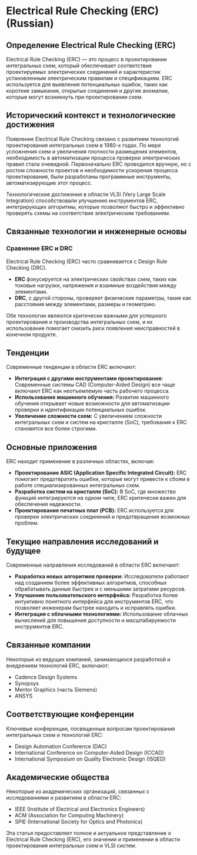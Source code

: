 # Electrical Rule Checking (ERC) (Russian)

## Определение Electrical Rule Checking (ERC)

Electrical Rule Checking (ERC) — это процесс в проектировании интегральных схем, который обеспечивает соответствие проектируемых электрических соединений и характеристик установленным электрическим правилам и спецификациям. ERC используется для выявления потенциальных ошибок, таких как короткие замыкания, открытые соединения и другие аномалии, которые могут возникнуть при проектировании схем.

## Исторический контекст и технологические достижения

Появление Electrical Rule Checking связано с развитием технологий проектирования интегральных схем в 1980-х годах. По мере усложнения схем и увеличения плотности размещения элементов, необходимость в автоматизации процесса проверки электрических правил стала очевидной. Первоначально ERC проводился вручную, но с ростом сложности проектов и необходимости ускорения процесса проектирования, были разработаны программные инструменты, автоматизирующие этот процесс.

Технологические достижения в области VLSI (Very Large Scale Integration) способствовали улучшению инструментов ERC, интегрирующих алгоритмы, которые позволяют быстро и эффективно проверять схемы на соответствие электрическим требованиям.

## Связанные технологии и инженерные основы

### Сравнение ERC и DRC

Electrical Rule Checking (ERC) часто сравнивается с Design Rule Checking (DRC). 

- **ERC** фокусируется на электрических свойствах схем, таких как токовые нагрузки, напряжения и взаимные воздействия между элементами.
- **DRC**, с другой стороны, проверяет физические параметры, такие как расстояния между элементами, размеры и геометрию.

Обе технологии являются критически важными для успешного проектирования и производства интегральных схем, и их использование помогает снизить риск появления неисправностей в конечном продукте.

## Тенденции

Современные тенденции в области ERC включают:

- **Интеграция с другими инструментами проектирования:** Современные системы CAD (Computer-Aided Design) все чаще включают ERC как неотъемлемую часть рабочего процесса.
- **Использование машинного обучения:** Развитие машинного обучения открывает новые возможности для автоматизации проверки и идентификации потенциальных ошибок.
- **Увеличение сложности схем:** С увеличением сложности интегральных схем и систем на кристалле (SoC), требования к ERC становятся все более строгими.

## Основные приложения

ERC находит применение в различных областях, включая:

- **Проектирование ASIC (Application Specific Integrated Circuit):** ERC помогает предотвратить ошибки, которые могут привести к сбоям в работе специализированных интегральных схем.
- **Разработка систем на кристалле (SoC):** В SoC, где множество функций интегрируются на одном чипе, ERC критически важен для обеспечения надежности.
- **Проектирование печатных плат (PCB):** ERC используется для проверки электрических соединений и предотвращения возможных проблем.

## Текущие направления исследований и будущее

Современные направления исследований в области ERC включают:

- **Разработка новых алгоритмов проверки:** Исследователи работают над созданием более эффективных алгоритмов, способных обрабатывать данные быстрее и с меньшими затратами ресурсов.
- **Улучшение пользовательского интерфейса:** Разработка более интуитивно понятного интерфейса для инструментов ERC, что позволяет инженерам быстрее находить и исправлять ошибки.
- **Интеграция с облачными технологиями:** Использование облачных вычислений для повышения доступности и масштабируемости инструментов ERC.

## Связанные компании

Некоторые из ведущих компаний, занимающихся разработкой и внедрением технологий ERC, включают:

- Cadence Design Systems
- Synopsys
- Mentor Graphics (часть Siemens)
- ANSYS

## Соответствующие конференции

Ключевые конференции, посвященные вопросам проектирования интегральных схем и технологий ERC:

- Design Automation Conference (DAC)
- International Conference on Computer-Aided Design (ICCAD)
- International Symposium on Quality Electronic Design (ISQED)

## Академические общества

Некоторые из академических организаций, связанных с исследованиями и развитием в области ERC:

- IEEE (Institute of Electrical and Electronics Engineers)
- ACM (Association for Computing Machinery)
- SPIE (International Society for Optics and Photonics)

Эта статья предоставляет полное и актуальное представление о Electrical Rule Checking (ERC), его значении и применении в области проектирования интегральных схем и VLSI систем.